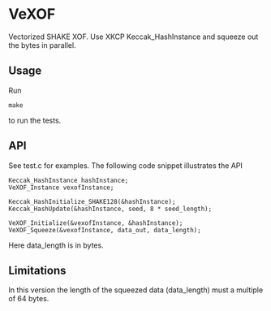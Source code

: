 # VeXOF

Vectorized SHAKE XOF. Use XKCP Keccak_HashInstance and squeeze out the bytes in parallel.

## Usage

Run 
```
make
```
to run the tests. 

## API

See test.c for examples. The following code snippet illustrates the API

```
Keccak_HashInstance hashInstance;
VeXOF_Instance vexofInstance;

Keccak_HashInitialize_SHAKE128(&hashInstance);
Keccak_HashUpdate(&hashInstance, seed, 8 * seed_length);

VeXOF_Initialize(&vexofInstance, &hashInstance);
VeXOF_Squeeze(&vexofInstance, data_out, data_length);
```

Here data_length is in bytes. 

## Limitations

In this version the length of the squeezed data (data_length) must a multiple of 64 bytes.
